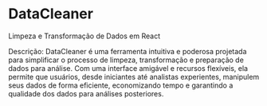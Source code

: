 # DataCleaner
Limpeza e Transformação de Dados em React

Descrição:
DataCleaner é uma ferramenta intuitiva e poderosa projetada para simplificar o processo de limpeza, transformação e preparação de dados para análise. Com uma interface amigável e recursos flexíveis, ela permite que usuários, desde iniciantes até analistas experientes, manipulem seus dados de forma eficiente, economizando tempo e garantindo a qualidade dos dados para análises posteriores.
